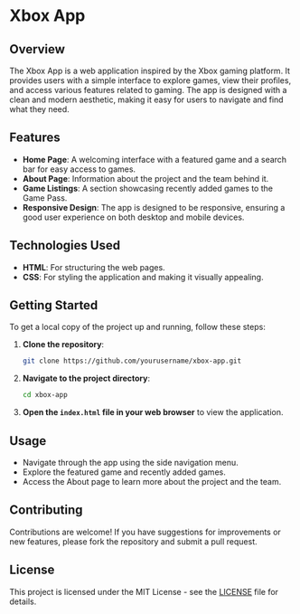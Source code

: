 # Xbox App

## Overview

The Xbox App is a web application inspired by the Xbox gaming platform. It provides users with a simple interface to explore games, view their profiles, and access various features related to gaming. The app is designed with a clean and modern aesthetic, making it easy for users to navigate and find what they need.

## Features

- **Home Page**: A welcoming interface with a featured game and a search bar for easy access to games.
- **About Page**: Information about the project and the team behind it.
- **Game Listings**: A section showcasing recently added games to the Game Pass.
- **Responsive Design**: The app is designed to be responsive, ensuring a good user experience on both desktop and mobile devices.

## Technologies Used

- **HTML**: For structuring the web pages.
- **CSS**: For styling the application and making it visually appealing.

## Getting Started

To get a local copy of the project up and running, follow these steps:

1. **Clone the repository**:
   ```bash
   git clone https://github.com/yourusername/xbox-app.git
   ```

2. **Navigate to the project directory**:
   ```bash
   cd xbox-app
   ```

3. **Open the `index.html` file in your web browser** to view the application.

## Usage

- Navigate through the app using the side navigation menu.
- Explore the featured game and recently added games.
- Access the About page to learn more about the project and the team.

## Contributing

Contributions are welcome! If you have suggestions for improvements or new features, please fork the repository and submit a pull request.

## License

This project is licensed under the MIT License - see the [LICENSE](LICENSE) file for details.
